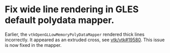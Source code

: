# Fix wide line rendering in GLES default polydata mapper.

Earlier, the `vtkOpenGLLowMemoryPolyDataMapper` rendered thick lines incorrectly. It appeared as an extruded cross, see [vtk/vtk#19580](https://gitlab.kitware.com/vtk/vtk/-/issues/19580).
This issue is now fixed in the mapper.

